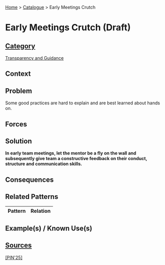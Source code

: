 [Home](../README.md) > [Catalogue](../Patterns_catalogue.md) > Early Meetings Crutch

# Early Meetings Crutch (Draft)

## [Category](categories/categories.md)

[Transparency and Guidance](categories/Transparency_and_Guidance.md)

## Context

## Problem

Some good practices are hard to explain and are best learned about hands on.

## Forces

## Solution

**In early team meetings, let the mentor be a fly on the wall and subsequently give team a constructive feedback on their conduct, structure and communication skills.**

## Consequences

## Related Patterns

|Pattern  | Relation |
|--|--|
 
## Example(s) / Known Use(s) 

## [Sources](../References.md)

[[PIN'25]](publications/pin25/pin25.md)
